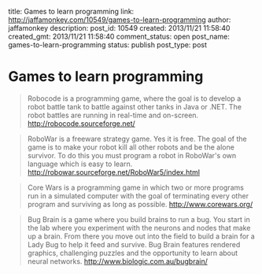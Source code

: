 title: Games to learn programming
link: http://jaffamonkey.com/10549/games-to-learn-programming
author: jaffamonkey
description: 
post_id: 10549
created: 2013/11/21 11:58:40
created_gmt: 2013/11/21 11:58:40
comment_status: open
post_name: games-to-learn-programming
status: publish
post_type: post

# Games to learn programming

> Robocode is a programming game, where the goal is to develop a robot battle tank to battle against other tanks in Java or .NET. The robot battles are running in real-time and on-screen. http://robocode.sourceforge.net/

> RoboWar is a freeware strategy game. Yes it is free. The goal of the game is to make your robot kill all other robots and be the alone survivor. To do this you must program a robot in RoboWar's own language which is easy to learn. http://robowar.sourceforge.net/RoboWar5/index.html

> Core Wars is a programming game in which two or more programs run in a simulated computer with the goal of terminating every other program and surviving as long as possible. http://www.corewars.org/

> Bug Brain is a game where you build brains to run a bug. You start in the lab where you experiment with the neurons and nodes that make up a brain. From there you move out into the field to build a brain for a Lady Bug to help it feed and survive. Bug Brain features rendered graphics, challenging puzzles and the opportunity to learn about neural networks. http://www.biologic.com.au/bugbrain/